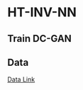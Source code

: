 # HT-INV-NN
## Train DC-GAN

## Data
[Data Link](https://drive.google.com/drive/folders/1UHO5VSUCmDCAoPgBvuqNUF2s8HM5ofG0?usp=share_link)
